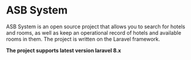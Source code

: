 <h1>ASB System</h1>

ASB System is an open source project that allows you to search for hotels and rooms, as well as 
keep an operational record of hotels and available rooms in them. The project is written on
the Laravel framework.

<strong>The project supports latest version laravel 8.x</strong>